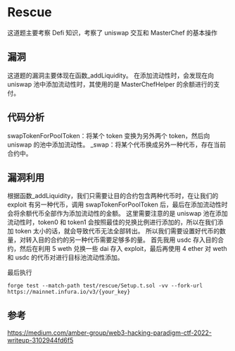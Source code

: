 # Rescue

这道题主要考察 Defi 知识，考察了 uniswap 交互和 MasterChef 的基本操作

## 漏洞

这道题的漏洞主要体现在函数\_addLiquidity。
在添加流动性时，会发现在向 uniswap 池中添加流动性时，其使用的是 MasterChefHelper 的余额进行的支付。

## 代码分析

swapTokenForPoolToken：将某个 token 变换为另外两个 token，然后向 uniswap 的池中添加流动性。
\_swap：将某个代币换成另外一种代币，存在当前合约中。

## 漏洞利用

根据函数\_addLiquidity，我们只需要让目的合约包含两种代币时，在让我们的 exploit 有另一种代币，调用 swapTokenForPoolToken 后，最后在添加流动性时会将余额代币全部作为添加流动性的金额。
这里需要注意的是 uniswap 池在添加流动性时，token0 和 token1 会按照最佳的兑换比例进行添加的，所以在我们添加 token 太小的话，就会导致代币无法全部转出。
所以我们需要设置好代币的数量，对转入目的合约的另一种代币需要足够多的量。
首先我用 usdc 存入目的合约，然后在利用 5 weth 兑换一些 dai 存入 exploit，最后再使用 4 ether 对 weth 和 usdc 的代币对进行目标池流动性添加。

最后执行

```
forge test --match-path test/rescue/Setup.t.sol -vv --fork-url https://mainnet.infura.io/v3/{your_key}
```

## 参考

https://medium.com/amber-group/web3-hacking-paradigm-ctf-2022-writeup-3102944fd6f5
